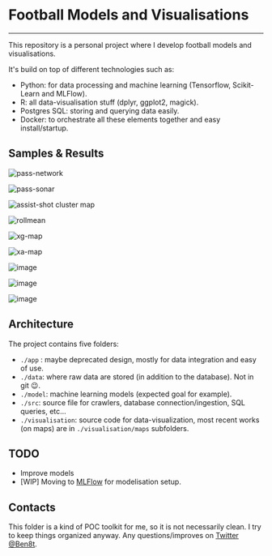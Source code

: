 # Football Models and Visualisations

---

This repository is a personal project where I develop football models and visualisations.

It's build on top of different technologies such as:
* Python: for data processing and machine learning (Tensorflow, Scikit-Learn and MLFlow).
* R: all data-visualisation stuff (dplyr, ggplot2, magick).
* Postgres SQL: storing and querying data easily.
* Docker: to orchestrate all these elements together and easy install/startup.

## Samples & Results

![pass-network](https://pbs.twimg.com/media/Dw-y1twX0AESyYK.jpg)

![pass-sonar](https://pbs.twimg.com/media/DwBMF3wXQAIsQPB.jpg)

![assist-shot cluster map](visualisation/maps/assist_shot_cluster_map/img/arsenal1819_cluster10_assists_shots_cluster_map.png)

![rollmean](visualisation/rollmean/img/manU_xgvs_xgc.png)

![xg-map](visualisation/maps/xg_map/img/lacazette_xgmap.jpg)

![xa-map](visualisation/maps/xa_map/img/lukaku_xa_map_1718.jpg)

![image](visualisation/lineup/img/arsenal_lineup.png)

![image](visualisation/PCA/ozil_comparison.png)

![image](visualisation/dendogram/dribble_goals.png)




## Architecture

The project contains five folders:

* `./app` : maybe deprecated design, mostly for data integration and easy of use.
* `./data`: where raw data are stored (in addition to the database). Not in git :wink:.
* `./model`: machine learning models (expected goal for example).
* `./src`: source file for crawlers, database connection/ingestion, SQL queries, etc...
* `./visualisation`: source code for data-visualization, most recent works (on maps) are in `./visualisation/maps` subfolders.

## TODO

* Improve models
* [WIP] Moving to [MLFlow](https://www.mlflow.org/docs/latest/index.html) for modelisation setup.


## Contacts
This folder is a kind of POC toolkit for me, so it is not necessarily clean. I try to keep things organized anyway. Any questions/improves on [Twitter @Ben8t](https://twitter.com/Ben8t).
